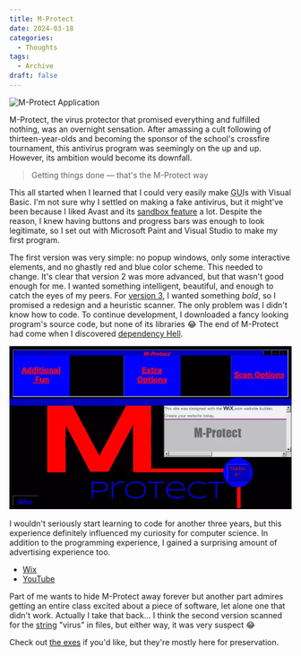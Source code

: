 ```yaml
---
title: M-Protect
date: 2024-03-18
categories:
  - Thoughts
tags:
  - Archive
draft: false
---
```


![M-Protect Application](/images/mprotect1.webp)

M-Protect, the virus protector that promised everything and fulfilled nothing, was an overnight sensation. After amassing a cult following of thirteen-year-olds and becoming the sponsor of the school's crossfire tournament, this antivirus program was seemingly on the up and up. However, its ambition would become its downfall.

> Getting things done — that's the M-Protect way

This all started when I learned that I could very easily make <abbr title="Graphical User Interface">GUI</abbr>s with Visual Basic. I'm not sure why I settled on making a fake antivirus, but it might've been because I liked Avast and its [sandbox feature](https://blog.avast.com/2012/11/16/what-is-the-avast-autosandbox-and-how-does-it-work) a lot. Despite the reason, I knew having buttons and progress bars was enough to look legitimate, so I set out with Microsoft Paint and Visual Studio to make my first program.

The first version was very simple: no popup windows, only some interactive elements, and no ghastly red and blue color scheme. This needed to change. It's clear that version 2 was more advanced, but that wasn't good enough for me. I wanted something intelligent, beautiful, and enough to catch the eyes of my peers. For [version 3](https://www.youtube.com/watch?v=MnhljtJE99k), I wanted something _bold_, so I promised a redesign and a heuristic scanner. The only problem was I didn't know how to code. To continue development, I downloaded a fancy looking program's source code, but none of its libraries 😂 The end of M-Protect had come when I discovered [dependency Hell](https://www.youtube.com/watch?v=U-S6dUIqQ28).

![M-Protect v2](/images/mprotect2.webp)

I wouldn't seriously start learning to code for another three years, but this experience definitely influenced my curiosity for computer science. In addition to the programming experience, I gained a surprising amount of advertising experience too.

- [Wix](https://spencerchurchill.wixsite.com/m-protect)
- [YouTube](https://www.youtube.com/channel/UC2Uo7AEBp-BAZPBcoiHA_kw)

Part of me wants to hide M-Protect away forever but another part admires getting an entire class excited about a piece of software, let alone one that didn't work. Actually I take that back... I think the second version scanned for the [string](<https://wikipedia.org/wiki/String_(computer_science)>) "virus" in files, but either way, it was very suspect 😂

Check out <a href="/data/mprotect.zip">the <abbr title="Executables">exes</abbr></a> if you'd like, but they're mostly here for preservation.
